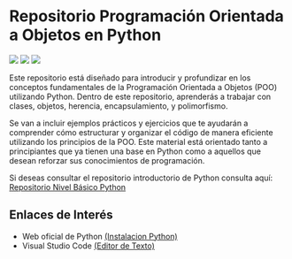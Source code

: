 # Repositorio Programación Orientada a Objetos en Python
<p align="left">
   <img src="https://img.shields.io/badge/Status-En%20Desarrollo-green?style=plastic">
   <img src="https://img.shields.io/badge/Python-3776AB?style=plastic&logo=python&logoColor=white"/>

<img src="./assets/img/python-POO-banner.png"/>

Este repositorio está diseñado para introducir y profundizar en los conceptos fundamentales de la Programación Orientada a Objetos (POO) utilizando Python. Dentro de este repositorio, aprenderás a trabajar con clases, objetos, herencia, encapsulamiento, y polimorfismo.

Se van a incluir ejemplos prácticos y ejercicios que te ayudarán a comprender cómo estructurar y organizar el código de manera eficiente utilizando los principios de la POO. Este material está orientado tanto a principiantes que ya tienen una base en Python como a aquellos que desean reforzar sus conocimientos de programación.

Si deseas consultar el repositorio introductorio de Python consulta aquí: [Repositorio Nivel Básico Python][repo-semestre-I]

## Enlaces de Interés

- Web oficial de Python [(Instalacion Python)][python]
- Visual Studio Code [(Editor de Texto)][vscode]

[python]: https://www.python.org/downloads/
[vscode]: https://code.visualstudio.com/download
[repo-semestre-I]: https://github.com/Vikktor93/python-semestre-I
